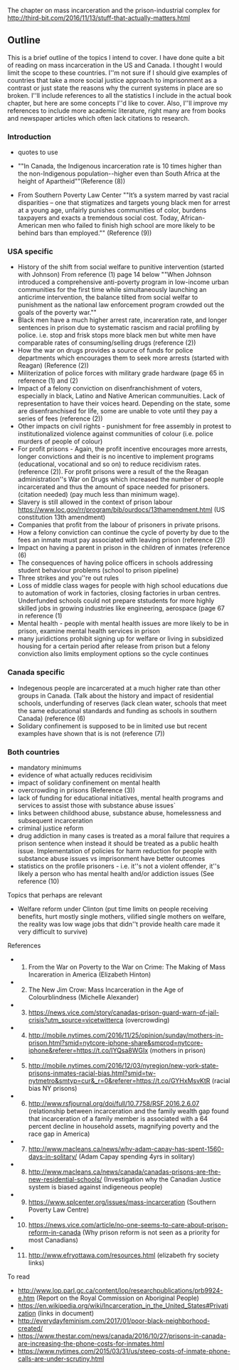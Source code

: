 The chapter on mass incarceration and the prison-industrial complex for http://third-bit.com/2016/11/13/stuff-that-actually-matters.html

## Outline
This is a brief outline of the topics I intend to cover.  I have done quite a bit of reading on mass incarceration in the US and Canada.  I thought I would limit the scope to these countries.  I''m not sure if I should give examples of countries that take a more social justice approach to imprisonment as a contrast or just state the reasons why the current systems in place are so broken.  I''ll include references to all the statistics I include in the actual book chapter, but here are some concepts I''d like to cover.  Also, I''ll improve my references to include more academic literature, right many are from books and newspaper articles which often lack citations to research.

### Introduction 
* quotes to use
* ""In Canada, the Indigenous incarceration rate is 10 times higher than the non-Indigenous population--higher even than South Africa at the height of Apartheid""(Reference (8))

* From Southern Poverty Law Center ""It’s a system marred by vast racial disparities – one that stigmatizes and targets young black men for arrest at a young age, unfairly punishes communities of color, burdens taxpayers and exacts a tremendous social cost. Today, African-American men who failed to finish high school are more likely to be behind bars than employed.""
(Reference (9))


### USA specific
*  History of the shift from social welfare to punitive intervention (started with Johnson) From reference (1) page 14 below ""When Johnson introduced a comprehensive anti-poverty program in low-income urban communities for the first time while simultaneously launching an anticrime intervention, the balance tilted from social welfar to punishment as the national law enforcement program crowded out the goals of the poverty war.""
* Black men have a much higher arrest rate, incareration rate, and longer sentences in prison due to systematic rascism and racial profiling by police. i.e. stop and frisk stops more black men but white men have comparable rates of consuming/selling drugs (reference (2))
* How the war on drugs provides a source of funds for police departments which encourages them to seek more arrests (started with Reagan) (Reference (2))
* Militerization of police forces with military grade hardware (page 65 in reference (1) and (2)
* Impact of a felony conviction on disenfranchishment of voters, especially in black, Latino and Native American communuities. Lack of representation to have their voices heard. Depending on the state, some are disenfranchised for life, some are unable to vote until they pay a series of fees (reference (2))
* Other impacts on civil rights - punishment for free assembly in protest to institutionalized violence against communities of colour (i.e. police murders of people of colour)
* For profit prisons - Again, the profit incentive encourages more arrests, longer convictions and their is no incentive to implement programs (educational, vocational and so on) to reduce recidivism rates. (reference (2)).  For profit prisons were a result of the the Reagan administration''s War on Drugs which increased the number of people incarcerated and thus the amount of space needed for prisoners. (citation needed) (pay much less than minimum wage).
* Slavery is still allowed in the context of prison labour https://www.loc.gov/rr/program/bib/ourdocs/13thamendment.html (US constitution 13th amendment)
* Companies that profit from the labour of prisoners in private prisons.
* How a felony conviction can continue the cycle of poverty by due to the fees an inmate must pay  associated with leaving prison (reference (2))
* Impact on having a parent in prison in the children of inmates (reference (6)
* The consequences of having police officers in schools addressing student behaviour problems (school to prison pipeline)
* Three strikes and you''re out rules
* Loss of middle class wages for people with high school educations due to automation of work in factories, closing factories in urban centres.  Underfunded schools could not prepare ststudents for more highly skilled jobs in growing industries like engineering, aerospace (page 67 in reference (1)
* Mental health - people with mental health issues are more likely to be in prison, examine mental health services in prison
* many juridictions prohibit signing up for welfare or living in subsidized housing for a certain period after release from prison but a felony conviction also limits employment options so the cycle continues

### Canada specific 
* Indegenous people are incarcerated at a much higher rate than other groups in Canada.  (Talk about the history and impact of residential schools, underfunding of reserves (lack clean water, schools that meet the same educational standards and funding as schools in southern Canada)  (reference (6)
* Solidary confinement is supposed to be in limited use but recent examples have shown that is is not (reference (7))

### Both countries
* mandatory minimums
* evidence of what actually reduces recidivisim
* impact of solidary confinement on mental health
* overcrowding in prisons (Reference (3))
* lack of funding for educational initiatives, mental health programs and services to assist those with substance abuse issues`
* links between childhood abuse, substance abuse, homelessness and subsequent incarceration
* criminal justice reform
* drug addiction in many cases is treated as a moral failure that requires a prison sentence when instead it should be treated as a public health issue. Implementation of policies for harm reduction for people with substance abuse issues vs imprisonment have better outcomes
* statistics on the profile prisoners - i.e. it''s not a violent offender, it''s likely a person who has mental health and/or addiction issues (See reference (10)

Topics that perhaps are relevant
* Welfare reform under Clinton (put time limits on people receiving benefits, hurt mostly single mothers, vilified single mothers on welfare, the reality was low wage jobs that didn''t provide health care made it very difficult to survive)


References
* 1. From the War on Poverty to the War on Crime: The Making of Mass Incareration in America (Elizabeth Hinton)
* 2. The New Jim Crow: Mass Incarceration in the Age of Colourblindness (Michelle Alexander)
* 3.  https://news.vice.com/story/canadas-prison-guard-warn-of-jail-crisis?utm_source=vicetwitterca (overcrowding)
* 4. http://mobile.nytimes.com/2016/11/25/opinion/sunday/mothers-in-prison.html?smid=nytcore-iphone-share&smprod=nytcore-iphone&referer=https://t.co/IYQsa8WGIx (mothers in prison)
* 5. http://mobile.nytimes.com/2016/12/03/nyregion/new-york-state-prisons-inmates-racial-bias.html?smid=tw-nytmetro&smtyp=cur&_r=0&referer=https://t.co/GYHxMsvKtR (racial bias NY prisons)
* 6. http://www.rsfjournal.org/doi/full/10.7758/RSF.2016.2.6.07 (relationship between incarceration and the family wealth gap found that incarceration of a family member is associated with a 64 percent decline in household assets, magnifying poverty and the race gap in America)
* 7. http://www.macleans.ca/news/why-adam-capay-has-spent-1560-days-in-solitary/ (Adam Capay spending 4yrs in solitary)
* 8. http://www.macleans.ca/news/canada/canadas-prisons-are-the-new-residential-schools/ (Investigation why the Canadian Justice system is biased against indigeneous people)
* 9. https://www.splcenter.org/issues/mass-incarceration (Southern Poverty Law Centre)
* 10. https://news.vice.com/article/no-one-seems-to-care-about-prison-reform-in-canada (Why prison reform is not seen as a priority for most Canadians)
* 11. http://www.efryottawa.com/resources.html (elizabeth fry society links)

To read
* http://www.lop.parl.gc.ca/content/lop/researchpublications/prb9924-e.htm (Report on the Royal Commission on Aboriginal People)
* https://en.wikipedia.org/wiki/Incarceration_in_the_United_States#Privatization (links in document)
* http://everydayfeminism.com/2017/01/poor-black-neighborhood-created/
* https://www.thestar.com/news/canada/2016/10/27/prisons-in-canada-are-increasing-the-phone-costs-for-inmates.html
* https://www.nytimes.com/2015/03/31/us/steep-costs-of-inmate-phone-calls-are-under-scrutiny.html

